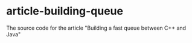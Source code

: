 # article-building-queue
The source code for the article "Building a fast queue between C++ and Java"
